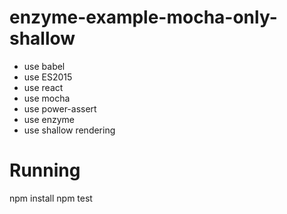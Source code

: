 # enzyme-example-mocha-only-shallow

* use babel
* use ES2015
* use react
* use mocha
* use power-assert
* use enzyme
* use shallow rendering

# Running
npm install
npm test